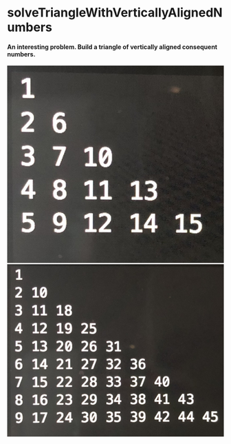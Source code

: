 # solveTriangleWithVerticallyAlignedNumbers

#### An interesting problem. Build a triangle of vertically aligned consequent numbers.

<img src="examples/exampleIMG_7989.JPG">
<img src="examples/exampleIMG_1859.JPG">
<style>
  display:inline;
  width: 40%;
</style>
